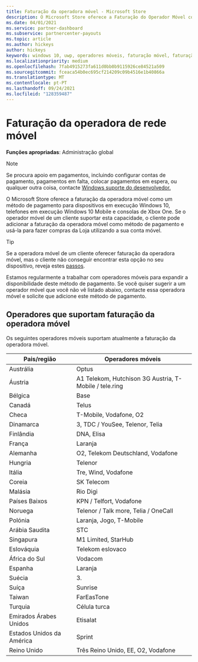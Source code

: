 ```yaml
---
title: Faturação da operadora móvel - Microsoft Store
description: O Microsoft Store oferece a Faturação do Operador Móvel como um método de pagamento para os operadores móveis que suportam esta capacidade.
ms.date: 04/01/2021
ms.service: partner-dashboard
ms.subservice: partnercenter-payouts
ms.topic: article
ms.author: hickeys
author: hickeys
keywords: windows 10, uwp, operadores móveis, faturação móvel, faturação da operadora móvel
ms.localizationpriority: medium
ms.openlocfilehash: 7fab4915273fa611d0bb0b9115926ce84521a509
ms.sourcegitcommit: fceaca54b0ec695cf214209c09b4516e1b40866a
ms.translationtype: MT
ms.contentlocale: pt-PT
ms.lasthandoff: 09/24/2021
ms.locfileid: "128359487"
---
```

# <a name="mobile-operator-billing"></a>Faturação da operadora de rede móvel

**Funções apropriadas**: Administração global

> [!NOTE]
> Se procura apoio em pagamentos, incluindo configurar contas de pagamento, pagamentos em falta, colocar pagamentos em espera, ou qualquer outra coisa, contacte [Windows suporte do desenvolvedor.](https://developer.microsoft.com/windows/support)

O Microsoft Store oferece a faturação da operadora móvel como um método de pagamento para dispositivos em execução Windows 10, telefones em execução Windows 10 Mobile e consolas de Xbox One. Se o operador móvel de um cliente suportar esta capacidade, o cliente pode adicionar a faturação da operadora móvel como método de pagamento e usá-la para fazer compras da Loja utilizando a sua conta móvel.

> [!TIP]
> Se a operadora móvel de um cliente oferecer faturação da operadora móvel, mas o cliente não conseguir encontrar esta opção no seu dispositivo, reveja estes [passos](https://support.microsoft.com/instantanswers/b25d6dd6-fb8b-3710-1e13-4d30eb01b51f).

Estamos regularmente a trabalhar com operadores móveis para expandir a disponibilidade deste método de pagamento. Se você quiser sugerir a um operador móvel que você não vê listado abaixo, contacte essa operadora móvel e solicite que adicione este método de pagamento.

## <a name="operators-that-support-mobile-operator-billing"></a>Operadores que suportam faturação da operadora móvel

Os seguintes operadores móveis suportam atualmente a faturação da operadora móvel.

| Pais/região       | Operadores móveis                                        |
|----------------------|---------------------------------------------------------|
| Austrália            | Optus                                                   |
| Áustria              | A1 Telekom, Hutchison 3G Austria, T-Mobile / tele.ring  |
| Bélgica              | Base                                          |
| Canadá               | Telus                                                   |
| Checa              | T-Mobile, Vodafone, O2                                  |
| Dinamarca              | 3, TDC / YouSee, Telenor, Telia                         |
| Finlândia              | DNA, Elisa                                              |
| França               | Laranja                                                  |
| Alemanha              | O2, Telekom Deutschland, Vodafone                       |
| Hungria              | Telenor                                                 |
| Itália                | Tre, Wind, Vodafone                                     |
| Coreia                | SK Telecom                                              |
| Malásia             | Rio Digi                                                    |
| Países Baixos          | KPN / Telfort, Vodafone                                 |
| Noruega               | Telenor / Talk more, Telia / OneCall                     |
| Polónia               | Laranja, Jogo, T-Mobile                                  |
| Arábia Saudita         | STC                                                     |
| Singapura            | M1 Limited, StarHub                                     |
| Eslováquia             | Telekom eslovaco                                          |
| África do Sul         | Vodacom                                                 |
| Espanha                | Laranja                                                  |
| Suécia               | 3.                                              |
| Suíça          | Sunrise                                       |
| Taiwan               | FarEasTone                                              |
| Turquia               | Célula turca                                                |
| Emirados Árabes Unidos | Etisalat                                                |
| Estados Unidos da América        | Sprint                                         |
| Reino Unido       | Três Reino Unido, EE, O2, Vodafone                                 |
